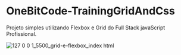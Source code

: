 # OneBitCode-TrainingGridAndCss
Projeto simples utilizando Flexbox e Grid do Full Stack javaScript Profissional.

![127 0 0 1_5500_grid-e-flexbox_index html](https://user-images.githubusercontent.com/92418990/159915238-2f24409e-50d3-4c32-a7b1-8e50067d42b2.png)
